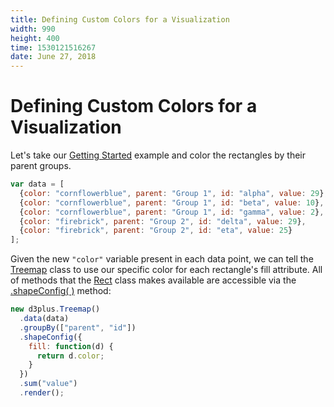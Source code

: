 ```yaml
---
title: Defining Custom Colors for a Visualization
width: 990
height: 400
time: 1530121516267
date: June 27, 2018
---
```


# Defining Custom Colors for a Visualization

Let's take our [Getting Started](http://d3plus.org/examples/d3plus-hierarchy/getting-started/) example and color the rectangles by their parent groups.

```js
var data = [
  {color: "cornflowerblue", parent: "Group 1", id: "alpha", value: 29},
  {color: "cornflowerblue", parent: "Group 1", id: "beta", value: 10},
  {color: "cornflowerblue", parent: "Group 1", id: "gamma", value: 2},
  {color: "firebrick", parent: "Group 2", id: "delta", value: 29},
  {color: "firebrick", parent: "Group 2", id: "eta", value: 25}
];
```

Given the new `"color"` variable present in each data point, we can tell the [Treemap](http://d3plus.org/docs/#Treemap) class to use our specific color for each rectangle's fill attribute. All of methods that the [Rect](http://d3plus.org/docs/#Rect) class makes available are accessible via the [.shapeConfig( )](http://d3plus.org/docs/#Viz.shapeConfig) method:

```js
new d3plus.Treemap()
  .data(data)
  .groupBy(["parent", "id"])
  .shapeConfig({
    fill: function(d) {
      return d.color;
    }
  })
  .sum("value")
  .render();
```
